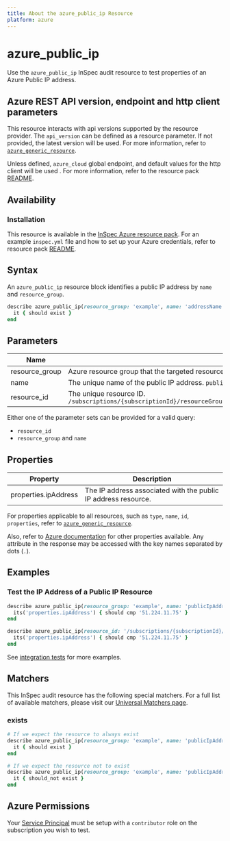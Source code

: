 ```yaml
---
title: About the azure_public_ip Resource
platform: azure
---
```


# azure_public_ip

Use the `azure_public_ip` InSpec audit resource to test properties of an Azure Public IP address.

## Azure REST API version, endpoint and http client parameters

This resource interacts with api versions supported by the resource provider.
The `api_version` can be defined as a resource parameter.
If not provided, the latest version will be used.
For more information, refer to [`azure_generic_resource`](azure_generic_resource.md).

Unless defined, `azure_cloud` global endpoint, and default values for the http client will be used .
For more information, refer to the resource pack [README](../../README.md). 

## Availability

### Installation

This resource is available in the [InSpec Azure resource pack](https://github.com/inspec/inspec-azure). 
For an example `inspec.yml` file and how to set up your Azure credentials, refer to resource pack [README](../../README.md#Service-Principal).

## Syntax

An `azure_public_ip` resource block identifies a public IP address by `name` and `resource_group`.
```ruby
describe azure_public_ip(resource_group: 'example', name: 'addressName') do
  it { should exist }
end
```
## Parameters

| Name                           | Description                                                                       |
|--------------------------------|-----------------------------------------------------------------------------------|
| resource_group                 | Azure resource group that the targeted resource resides in. `resourceGroupName`   |
| name                           | The unique name of the public IP address. `publicIpAddressName`                   |
| resource_id                    | The unique resource ID. `/subscriptions/{subscriptionId}/resourceGroups/{resourceGroupName}/providers/Microsoft.Network/publicIPAddresses/{publicIpAddressName}` |

Either one of the parameter sets can be provided for a valid query:
- `resource_id`
- `resource_group` and `name`

## Properties

| Property                          | Description |
|-----------------------------------|-------------|
| properties.ipAddress              | The IP address associated with the public IP address resource. |

For properties applicable to all resources, such as `type`, `name`, `id`, `properties`, refer to [`azure_generic_resource`](azure_generic_resource.md#properties).

Also, refer to [Azure documentation](https://docs.microsoft.com/en-us/rest/api/virtualnetwork/publicipaddresses/get#publicipaddress) for other properties available. 
Any attribute in the response may be accessed with the key names separated by dots (`.`).

## Examples

### Test the IP Address of a Public IP Resource
```ruby
describe azure_public_ip(resource_group: 'example', name: 'publicIpAddressName') do
  its('properties.ipAddress') { should cmp '51.224.11.75' }
end
``` 
```ruby
describe azure_public_ip(resource_id: '/subscriptions/{subscriptionId}/resourceGroups/{resourceGroupName}/providers/Microsoft.Network/publicIPAddresses/{publicIpAddressName}') do
  its('properties.ipAddress') { should cmp '51.224.11.75' }
end
``` 
See [integration tests](../../test/integration/verify/controls/azurerm_public_ip.rb) for more examples.

## Matchers

This InSpec audit resource has the following special matchers. For a full list of available matchers, please visit our [Universal Matchers page](https://docs.chef.io/inspec/matchers/).

### exists
```ruby
# If we expect the resource to always exist
describe azure_public_ip(resource_group: 'example', name: 'publicIpAddressName') do
  it { should exist }
end

# If we expect the resource not to exist
describe azure_public_ip(resource_group: 'example', name: 'publicIpAddressName') do
  it { should_not exist }
end
```
## Azure Permissions

Your [Service Principal](https://docs.microsoft.com/en-us/azure/azure-resource-manager/resource-group-create-service-principal-portal) must be setup with a `contributor` role on the subscription you wish to test.
